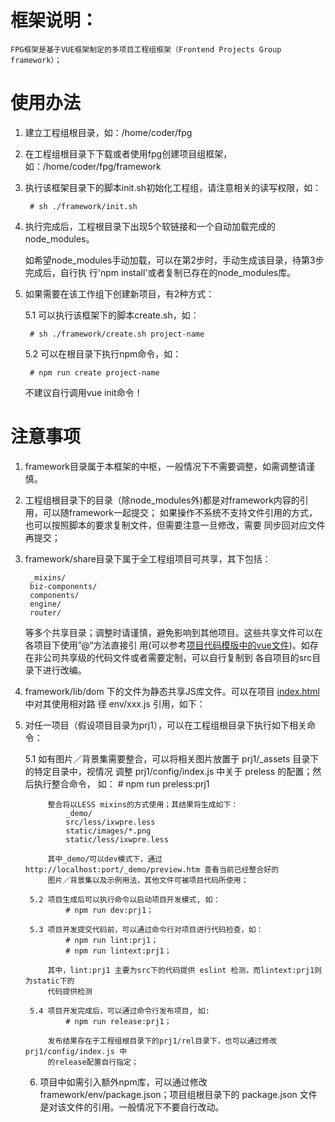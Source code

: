 # 框架说明：

	FPG框架是基于VUE框架制定的多项目工程组框架（Frontend Projects Group framework）；

# 使用办法

1. 建立工程组根目录，如：/home/coder/fpg
	
2. 在工程组根目录下下载或者使用fpg创建项目组框架，如：/home/coder/fpg/framework
	
3. 执行该框架目录下的脚本init.sh初始化工程组，请注意相关的读写权限，如：
		
		# sh ./framework/init.sh
	
4. 执行完成后，工程根目录下出现5个软链接和一个自动加载完成的node_modules。

	如希望node_modules手动加载，可以在第2步时，手动生成该目录，待第3步完成后，自行执
	行'npm install'或者复制已存在的node_modules库。
	
5. 如果需要在该工作组下创建新项目，有2种方式：
		
	5.1 可以执行该框架下的脚本create.sh，如：
		
		# sh ./framework/create.sh project-name

	5.2 可以在根目录下执行npm命令，如：
		
		# npm run create project-name
	
	不建议自行调用vue init命令！

# 注意事项

1. framework目录属于本框架的中枢，一般情况下不需要调整，如需调整请谨慎。

2. 工程组根目录下的目录（除node_modules外)都是对framework内容的引用，可以随framework一起提交；
	如果操作不系统不支持文件引用的方式，也可以按照脚本的要求复制文件，但需要注意一旦修改，需要
	同步回对应文件再提交；

3. framework/share目录下属于全工程组项目可共享，其下包括：
	
		_mixins/ 
		biz-components/ 
		components/
		engine/
		router/
		
	等多个共享目录；调整时请谨慎，避免影响到其他项目。这些共享文件可以在各项目下使用”@“方法直接引
	用(可以参考[项目代码模版中的vue文件](https://github.com/ixjs/vue-fpg/edit/master/template/framework/base/template/src/pages/p2/index.vue))。如存在非公司共享级的代码文件或者需要定制，可以自行复制到
	各自项目的src目录下进行改编。

4. framework/lib/dom 下的文件为静态共享JS库文件。可以在项目 [index.html](https://github.com/ixjs/vue-fpg/edit/master/template/framework/base/template/index.html)中对其使用相对路
	径 env/xxx.js 引用，如下：

	<script data-type="base" type="text/javascript" src="env/base64.min.js"></script>

5. 对任一项目（假设项目目录为prj1），可以在工程组根目录下执行如下相关命令：

	5.1 如有图片／背景集需要整合，可以将相关图片放置于 prj1/_assets 目录下的特定目录中，视情况
			调整 prj1/config/index.js 中关于 preless 的配置；然后执行整合命令， 如：
				# npm run preless:prj1
		
			整合将以LESS mixins的方式使用；其结果将生成如下：
				_demo/
				src/less/ixwpre.less
				static/images/*.png
				static/less/ixwpre.less

			其中_demo/可以dev模式下，通过 http://localhost:port/_demo/preview.htm 查看当前已经整合好的
			图片／背景集以及示例用法，其他文件可被项目代码所使用；
		
		5.2 项目生成后可以执行命令以启动项目开发模式, 如：
				# npm run dev:prj1；

		5.3 项目开发提交代码前，可以通过命令行对项目进行代码检查，如：
				# npm run lint:prj1； 
				# npm run lintext:prj1；
			 
			其中，lint:prj1 主要为src下的代码提供 eslint 检测，而lintext:prj1则为static下的
			代码提供检测
			
		5.4 项目开发完成后，可以通过命令行发布项目, 如: 
				# npm run release:prj1；
		
			发布结果存在于工程组根目录下的prj1/rel目录下，也可以通过修改 prj1/config/index.js 中
			的release配置自行指定；

	6. 项目中如需引入额外npm库，可以通过修改framework/env/package.json；项目组根目录下的 package.json 
		文件是对该文件的引用。一般情况下不要自行改动。

